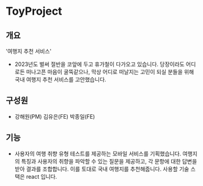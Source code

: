 # ToyProject

## 개요
'여행지 추천 서비스'
- 2023년도 벌써 절반을 코앞에 두고 휴가철이 다가오고 있습니다. 당장이라도 어디로든 떠나고픈 마음이 굴뚝같으나, 막상 어디로 떠날지는 고민이 되실 분들을 위해 국내 여행지 추천 서비스를 고안했습니다.

## 구성원
- 강해원(PM) 김유은(FE) 박종일(FE)

## 기능
- 사용자의 여행 취향 유형 테스트를 제공하는 모바일 서비스를 기획했습니다. 여행지의 특징과 사용자의 취향을 파악할 수 있는 질문을 제공하고, 각 문항에 대한 답변을 받아 결과를 조합합니다. 이를 토대로 국내 여행지를 추천해줍니다. 사용할 기술 스택은 react 입니다.
